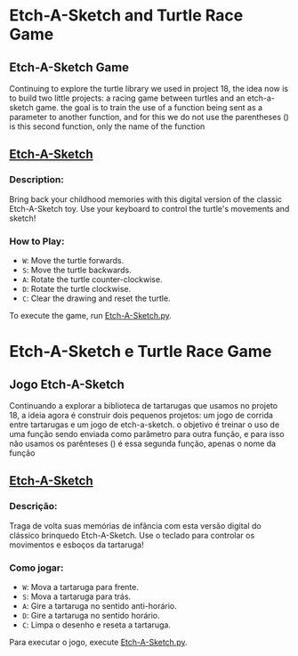 # Etch-A-Sketch and Turtle Race Game 

## Etch-A-Sketch Game
Continuing to explore the turtle library we used in project 18, the idea now is to build two little projects: a racing game between turtles and an etch-a-sketch game.
the goal is to train the use of a function being sent as a parameter to another function, and for this we do not use the parentheses () is this second function, only the name of the function



## [Etch-A-Sketch](Etch-A-Sketch.py)

### Description:

Bring back your childhood memories with this digital version of the classic Etch-A-Sketch toy. Use your keyboard to control the turtle's movements and sketch!

### How to Play:

- `W`: Move the turtle forwards.
- `S`: Move the turtle backwards.
- `A`: Rotate the turtle counter-clockwise.
- `D`: Rotate the turtle clockwise.
- `C`: Clear the drawing and reset the turtle.

To execute the game, run [Etch-A-Sketch.py](Etch-A-Sketch.py).


# Etch-A-Sketch e Turtle Race Game

## Jogo Etch-A-Sketch
Continuando a explorar a biblioteca de tartarugas que usamos no projeto 18, a ideia agora é construir dois pequenos projetos: um jogo de corrida entre tartarugas e um jogo de etch-a-sketch.
o objetivo é treinar o uso de uma função sendo enviada como parâmetro para outra função, e para isso não usamos os parênteses () é essa segunda função, apenas o nome da função



## [Etch-A-Sketch](Etch-A-Sketch.py)

### Descrição:

Traga de volta suas memórias de infância com esta versão digital do clássico brinquedo Etch-A-Sketch. Use o teclado para controlar os movimentos e esboços da tartaruga!

### Como jogar:

- `W`: Mova a tartaruga para frente.
- `S`: Mova a tartaruga para trás.
- `A`: Gire a tartaruga no sentido anti-horário.
- `D`: Gire a tartaruga no sentido horário.
- `C`: Limpa o desenho e reseta a tartaruga.

Para executar o jogo, execute [Etch-A-Sketch.py](Etch-A-Sketch.py).